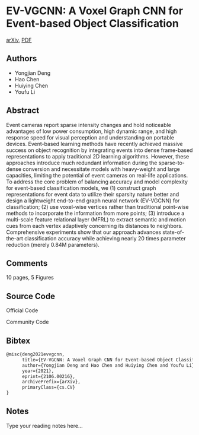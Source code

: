 
# EV-VGCNN: A Voxel Graph CNN for Event-based Object Classification

[arXiv](https://arxiv.org/abs/2106.0216), [PDF](https://arxiv.org/pdf/2106.0216.pdf)

## Authors

- Yongjian Deng
- Hao Chen
- Huiying Chen
- Youfu Li

## Abstract

Event cameras report sparse intensity changes and hold noticeable advantages of low power consumption, high dynamic range, and high response speed for visual perception and understanding on portable devices. Event-based learning methods have recently achieved massive success on object recognition by integrating events into dense frame-based representations to apply traditional 2D learning algorithms. However, these approaches introduce much redundant information during the sparse-to-dense conversion and necessitate models with heavy-weight and large capacities, limiting the potential of event cameras on real-life applications. To address the core problem of balancing accuracy and model complexity for event-based classification models, we (1) construct graph representations for event data to utilize their sparsity nature better and design a lightweight end-to-end graph neural network (EV-VGCNN) for classification; (2) use voxel-wise vertices rather than traditional point-wise methods to incorporate the information from more points; (3) introduce a multi-scale feature relational layer (MFRL) to extract semantic and motion cues from each vertex adaptively concerning its distances to neighbors. Comprehensive experiments show that our approach advances state-of-the-art classification accuracy while achieving nearly 20 times parameter reduction (merely 0.84M parameters).

## Comments

10 pages, 5 Figures

## Source Code

Official Code



Community Code



## Bibtex

```tex
@misc{deng2021evvgcnn,
      title={EV-VGCNN: A Voxel Graph CNN for Event-based Object Classification}, 
      author={Yongjian Deng and Hao Chen and Huiying Chen and Youfu Li},
      year={2021},
      eprint={2106.00216},
      archivePrefix={arXiv},
      primaryClass={cs.CV}
}
```

## Notes

Type your reading notes here...

